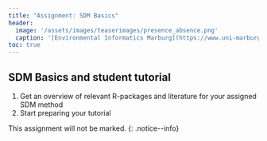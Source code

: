 ```yaml
---
title: "Assignment: SDM Basics"
header:
  image: '/assets/images/teaserimages/presence_absence.png'
  caption: '[Environmental Informatics Marburg](https://www.uni-marburg.de/en/fb19/disciplines/physisch/environmentalinformatics){:target="_blank"}'
toc: true
---
```



## SDM Basics and student tutorial

1. Get an overview of relevant R-packages and literature for your assigned SDM method
1. Start preparing your tutorial



This assignment will not be marked.
{: .notice--info}






